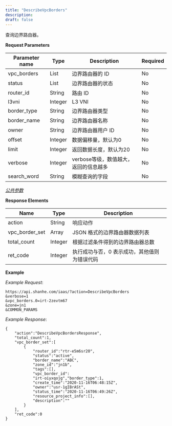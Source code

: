 ```yaml
---
title: "DescribeVpcBorders"
description: 
draft: false
---
```




查询边界路由器。


**Request Parameters**

| Parameter name | Type | Description | Required |
| --- | --- | --- | --- |
| vpc_borders | List | 边界路由器的 ID | No |
| status | List | 边界路由器的状态 | No |
| router_id | String | 路由 ID | No |
| l3vni | Integer | L3 VNI | No |
| border_type | String | 边界路由器类型 | No |
| border_name | String | 边界路由器名称 | No |
| owner | String | 边界路由器用户 ID | No |
| offset | Integer | 数据偏移量，默认为0 | No |
| limit | Integer | 返回数据长度，默认为20 | No |
| verbose | Integer | verbose等级，数值越大，返回的信息越多 | No |
| search_word | String | 模糊查询的字段 | No |

[_公共参数_](../../../parameters/)

**Response Elements**

| Name | Type | Description |
| --- | --- | --- |
| action | String | 响应动作 |
| vpc_border_set | Array | JSON 格式的边界路由器数据列表 |
| total_count | Integer | 根据过滤条件得到的边界路由器总数 |
| ret_code | Integer | 执行成功与否，0 表示成功，其他值则为错误代码 |

**Example**

_Example Request_:

```
https://api.shanhe.com/iaas/?action=DescribeVpcBorders
&verbose=1
&vpc_borders.0=irt-2zevtm67
&zone=jn1
&COMMON_PARAMS
```

_Example Response_:

```
{
    "action":"DescribeVpcBordersResponse",
    "total_count":1,
    "vpc_border_set":[
        {
            "router_id":"rtr-e5m6sr20",
            "status":"active",
            "border_name":"ABC",
            "zone_id":"jn1b",
            "tags":[],
            "vpc_border_id":
            "irt-oiyxqojg","border_type":1,
            "create_time":"2020-11-16T06:48:15Z",
            "owner":"usr-1gIBrASt",
            "status_time":"2020-11-16T06:49:26Z",
            "resource_project_info":[],
            "description":""
        }
    ],
    "ret_code":0
}
```

